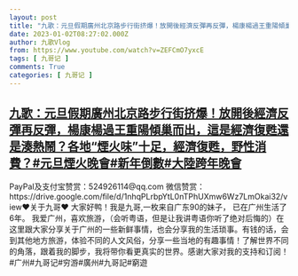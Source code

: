 ```yaml
---
layout: post
title: "九歌：元旦假期廣州北京路步行街挤爆！放開後經濟反彈再反彈，楊康楊過王重陽傾巢而出，這是經濟復甦還是湊熱鬧？各地“煙火味”十足，經濟復甦，野性消費？#元旦煙火晚會#新年倒數#大陸跨年晚會"
date: 2023-01-02T08:27:02.000Z
author: 九歌Vlog
from: https://www.youtube.com/watch?v=ZEFCmO7yxcE
tags: [ 九哥记 ]
comments: True
categories: [ 九哥记 ]
---
```

<!--1672648022000-->
[九歌：元旦假期廣州北京路步行街挤爆！放開後經濟反彈再反彈，楊康楊過王重陽傾巢而出，這是經濟復甦還是湊熱鬧？各地“煙火味”十足，經濟復甦，野性消費？#元旦煙火晚會#新年倒數#大陸跨年晚會](https://www.youtube.com/watch?v=ZEFCmO7yxcE)
------

<div>
PayPaI及支付宝赞赏：524926114@qq.com 微信赞赏：https://drive.google.com/file/d/1nhqPLrbpYtL0nTPhUXmw6Wz7LmOkai32/view♥关于九哥♥ 大家好鸭！我是九哥,一枚来自广东90的妹子， 已在广州生活了6年。 我爱广州，喜欢旅游，（会听粤语，但是让我讲粤语你听了绝对后悔的）在这里跟大家分享关于广州的一些新鲜事情，也会分享我的生活琐事。有钱的话，会到其他地方旅游，体验不同的人文风俗，分享一些当地的有趣事情！了解世界不同的角落，跟着我的脚步，我将带你看更真实的世界。感谢大家对我的支持和订阅！#广州#九哥记#穷游#廣州#九哥記#窮遊
</div>
